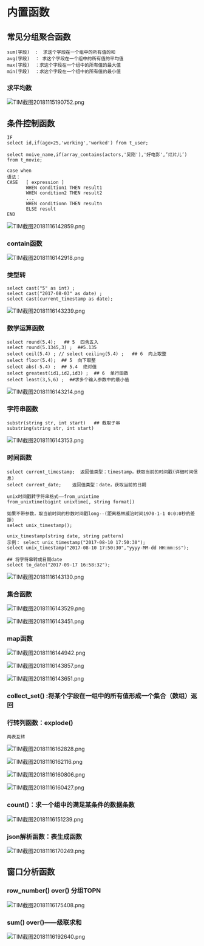# 内置函数

## 常见分组聚合函数
	sum(字段)  :  求这个字段在一个组中的所有值的和
	avg(字段)  ： 求这个字段在一个组中的所有值的平均值
	max(字段)  ：求这个字段在一个组中的所有值的最大值
	min(字段)  ：求这个字段在一个组中的所有值的最小值

### 求平均数

![TIM截图20181115190752.png](https://upload-images.jianshu.io/upload_images/14465950-ec108ea8a3b70f54.png?imageMogr2/auto-orient/strip%7CimageView2/2/w/1240)

## 条件控制函数

	IF
	select id,if(age>25,'working','worked') from t_user;

	select moive_name,if(array_contains(actors,'吴刚'),'好电影',’烂片儿’) 
	from t_movie;

	case when 
	语法：
	CASE   [ expression ]
		   WHEN condition1 THEN result1
		   WHEN condition2 THEN result2
		   ...
		   WHEN conditionn THEN resultn
		   ELSE result
	END
	
![TIM截图20181116142859.png](https://upload-images.jianshu.io/upload_images/14465950-01b59579275e1742.png?imageMogr2/auto-orient/strip%7CimageView2/2/w/1240)

### contain函数

![TIM截图20181116142918.png](https://upload-images.jianshu.io/upload_images/14465950-e7d450d69bfc1ad9.png?imageMogr2/auto-orient/strip%7CimageView2/2/w/1240)

### 类型转

	select cast("5" as int) ;
	select cast("2017-08-03" as date) ;
	select cast(current_timestamp as date);

![TIM截图20181116143239.png](https://upload-images.jianshu.io/upload_images/14465950-953ab20dbc4672f5.png?imageMogr2/auto-orient/strip%7CimageView2/2/w/1240)	
	
### 数学运算函数

	select round(5.4);   ## 5  四舍五入
	select round(5.1345,3) ;  ##5.135
	select ceil(5.4) ; // select ceiling(5.4) ;   ## 6  向上取整
	select floor(5.4);  ## 5  向下取整
	select abs(-5.4) ;  ## 5.4  绝对值
	select greatest(id1,id2,id3) ;  ## 6  单行函数
	select least(3,5,6) ;  ##求多个输入参数中的最小值 
	
![TIM截图20181116143214.png](https://upload-images.jianshu.io/upload_images/14465950-37606514899b4d96.png?imageMogr2/auto-orient/strip%7CimageView2/2/w/1240)
	
### 字符串函数

	substr(string str, int start)   ## 截取子串
	substring(string str, int start)

![TIM截图20181116143153.png](https://upload-images.jianshu.io/upload_images/14465950-7474f533b34f2976.png?imageMogr2/auto-orient/strip%7CimageView2/2/w/1240)

	
### 时间函数

	select current_timestamp;  返回值类型：timestamp，获取当前的时间戳(详细时间信息)
	select current_date;    返回值类型：date，获取当前的日期
	
	unix时间戳转字符串格式——from_unixtime
	from_unixtime(bigint unixtime[, string format])
	
	如果不带参数，取当前时间的秒数时间戳long--(距离格林威治时间1970-1-1 0:0:0秒的差距) 
	select unix_timestamp();

	unix_timestamp(string date, string pattern)
	示例： select unix_timestamp("2017-08-10 17:50:30");
	select unix_timestamp("2017-08-10 17:50:30","yyyy-MM-dd HH:mm:ss");

	## 将字符串转成日期date
	select to_date("2017-09-17 16:58:32");
	
![TIM截图20181116143130.png](https://upload-images.jianshu.io/upload_images/14465950-265ce2a7c4cbb0ae.png?imageMogr2/auto-orient/strip%7CimageView2/2/w/1240)

### 集合函数

![TIM截图20181116143529.png](https://upload-images.jianshu.io/upload_images/14465950-9200feaad68d48cb.png?imageMogr2/auto-orient/strip%7CimageView2/2/w/1240)

![TIM截图20181116143451.png](https://upload-images.jianshu.io/upload_images/14465950-70a93f4debf2ff63.png?imageMogr2/auto-orient/strip%7CimageView2/2/w/1240)

### map函数

![TIM截图20181116144942.png](https://upload-images.jianshu.io/upload_images/14465950-ac4db3237ad6535f.png?imageMogr2/auto-orient/strip%7CimageView2/2/w/1240)

![TIM截图20181116143857.png](https://upload-images.jianshu.io/upload_images/14465950-ce0eb9e378e0b798.png?imageMogr2/auto-orient/strip%7CimageView2/2/w/1240)

![TIM截图20181116143651.png](https://upload-images.jianshu.io/upload_images/14465950-b848f9f1c73bacb3.png?imageMogr2/auto-orient/strip%7CimageView2/2/w/1240)

### collect_set() :将某个字段在一组中的所有值形成一个集合（数组）返回
### 行转列函数：explode()
	两表互转

![TIM截图20181116162828.png](https://upload-images.jianshu.io/upload_images/14465950-b9f999c01fd558ba.png?imageMogr2/auto-orient/strip%7CimageView2/2/w/1240)

![TIM截图20181116162116.png](https://upload-images.jianshu.io/upload_images/14465950-46b641d3d52211f8.png?imageMogr2/auto-orient/strip%7CimageView2/2/w/1240)

![TIM截图20181116160806.png](https://upload-images.jianshu.io/upload_images/14465950-86252a8038e34b81.png?imageMogr2/auto-orient/strip%7CimageView2/2/w/1240)

![TIM截图20181116160427.png](https://upload-images.jianshu.io/upload_images/14465950-00764eeb5cebc410.png?imageMogr2/auto-orient/strip%7CimageView2/2/w/1240)

### count()：求一个组中的满足某条件的数据条数

![TIM截图20181116151239.png](https://upload-images.jianshu.io/upload_images/14465950-612af35a8bd6fa31.png?imageMogr2/auto-orient/strip%7CimageView2/2/w/1240)

### json解析函数：表生成函数

![TIM截图20181116170249.png](https://upload-images.jianshu.io/upload_images/14465950-cf92b16d036e8bfc.png?imageMogr2/auto-orient/strip%7CimageView2/2/w/1240)

## 窗口分析函数

### row_number() over() 分组TOPN

![TIM截图20181116175408.png](https://upload-images.jianshu.io/upload_images/14465950-cc1256ea63401b0c.png?imageMogr2/auto-orient/strip%7CimageView2/2/w/1240)

### sum() over()——级联求和

![TIM截图20181116192640.png](https://upload-images.jianshu.io/upload_images/14465950-1f90c5b4bcd40c14.png?imageMogr2/auto-orient/strip%7CimageView2/2/w/1240)



